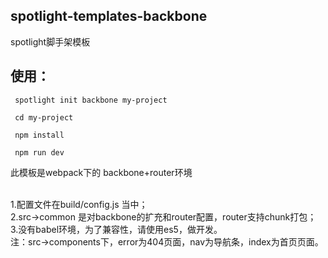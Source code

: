 
## spotlight-templates-backbone
spotlight脚手架模板<br>

## 使用：

     spotlight init backbone my-project

     cd my-project

     npm install

     npm run dev

此模板是webpack下的 backbone+router环境<br><br>

1.配置文件在build/config.js 当中；<br>
2.src->common 是对backbone的扩充和router配置，router支持chunk打包；<br>
3.没有babel环境，为了兼容性，请使用es5，做开发。<br>
注：src->components下，error为404页面，nav为导航条，index为首页页面。